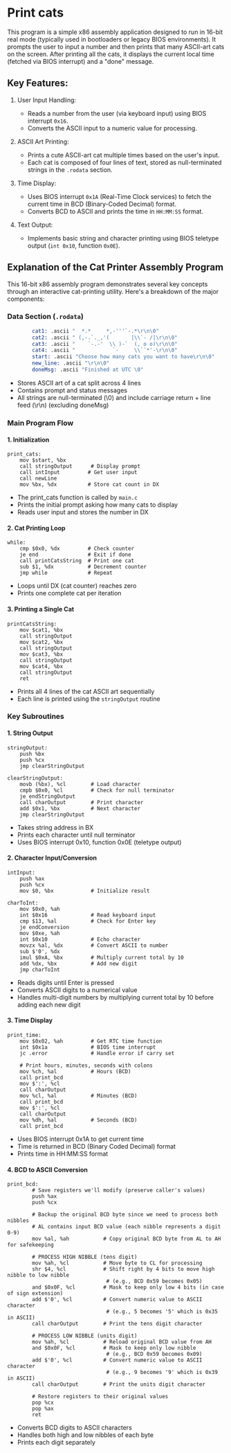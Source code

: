 # Print cats

This program is a simple x86 assembly application designed to run in 16-bit real mode (typically used in bootloaders or legacy BIOS environments). It prompts the user to input a number and then prints that many ASCII-art cats on the screen. After printing all the cats, it displays the current local time (fetched via BIOS interrupt) and a "done" message.


## Key Features:
1. User Input Handling:
    * Reads a number from the user (via keyboard input) using BIOS interrupt `0x16`.
    * Converts the ASCII input to a numeric value for processing.

2. ASCII Art Printing:

    * Prints a cute ASCII-art cat multiple times based on the user's input.
    * Each cat is composed of four lines of text, stored as null-terminated strings in the `.rodata` section.

3. Time Display:

    * Uses BIOS interrupt `0x1A` (Real-Time Clock services) to fetch the current time in BCD (Binary-Coded Decimal) format.
    * Converts BCD to ASCII and prints the time in `HH:MM:SS` format.

4. Text Output:

    * Implements basic string and character printing using BIOS teletype output (`int 0x10`, function `0x0E`).

## Explanation of the Cat Printer Assembly Program

This 16-bit x86 assembly program demonstrates several key concepts through an interactive cat-printing utility. Here's a breakdown of the major components:

### Data Section (`.rodata`)
```nasm
        cat1: .ascii "  *.*     *,-'''`-.*\r\n\0"
        cat2: .ascii " (,-.`._,'(       |\\`- /|\r\n\0"
        cat3: .ascii "    `-.-'  \\ )-`  (, o o)\r\n\0"
        cat4: .ascii "            `-     \\``*'-\r\n\0"
        start: .ascii "Choose how many cats you want to have\r\n\0"
        new_line: .ascii "\r\n\0"
        doneMsg: .ascii "Finished at UTC \0"
```
* Stores ASCII art of a cat split across 4 lines
* Contains prompt and status messages
* All strings are null-terminated (\0) and include carriage return + line feed (\r\n) (excluding doneMsg)

### Main Program Flow
#### 1. Initialization
```
print_cats:
    mov $start, %bx
    call stringOutput      # Display prompt
    call intInput         # Get user input
    call newLine
    mov %bx, %dx          # Store cat count in DX
```
* The print_cats function is called by `main.c`
* Prints the initial prompt asking how many cats to display
* Reads user input and stores the number in DX

#### 2. Cat Printing Loop
```
while:
    cmp $0x0, %dx         # Check counter
    je end                # Exit if done
    call printCatsString  # Print one cat
    sub $1, %dx           # Decrement counter
    jmp while             # Repeat
```
* Loops until DX (cat counter) reaches zero
* Prints one complete cat per iteration

#### 3. Printing a Single Cat
```
printCatsString:
    mov $cat1, %bx
    call stringOutput
    mov $cat2, %bx
    call stringOutput
    mov $cat3, %bx
    call stringOutput
    mov $cat4, %bx
    call stringOutput
    ret
```
* Prints all 4 lines of the cat ASCII art sequentially
* Each line is printed using the `stringOutput` routine

### Key Subroutines
#### 1. String Output
```
stringOutput:
    push %bx
    push %cx
    jmp clearStringOutput

clearStringOutput:
    movb (%bx), %cl        # Load character
    cmpb $0x0, %cl         # Check for null terminator
    je endStringOutput
    call charOutput        # Print character
    add $0x1, %bx          # Next character
    jmp clearStringOutput
```
* Takes string address in BX
* Prints each character until null terminator
* Uses BIOS interrupt 0x10, function 0x0E (teletype output)

#### 2. Character Input/Conversion
```
intInput:
    push %ax
    push %cx
    mov $0, %bx            # Initialize result

charToInt:
    mov $0x0, %ah
    int $0x16              # Read keyboard input
    cmp $13, %al           # Check for Enter key
    je endConversion
    mov $0xe, %ah
    int $0x10              # Echo character
    movzx %al, %dx         # Convert ASCII to number
    sub $'0', %dx
    imul $0xA, %bx         # Multiply current total by 10
    add %dx, %bx           # Add new digit
    jmp charToInt
```
* Reads digits until Enter is pressed
* Converts ASCII digits to a numerical value
* Handles multi-digit numbers by multiplying current total by 10 before adding each new digit

#### 3. Time Display
```
print_time:
    mov $0x02, %ah         # Get RTC time function
    int $0x1a              # BIOS time interrupt
    jc .error              # Handle error if carry set

    # Print hours, minutes, seconds with colons
    mov %ch, %al           # Hours (BCD)
    call print_bcd
    mov $':', %cl
    call charOutput
    mov %cl, %al           # Minutes (BCD)
    call print_bcd
    mov $':', %cl
    call charOutput
    mov %dh, %al           # Seconds (BCD)
    call print_bcd
```
* Uses BIOS interrupt 0x1A to get current time
* Time is returned in BCD (Binary Coded Decimal) format
* Prints time in HH:MM:SS format

#### 4. BCD to ASCII Conversion
```
print_bcd:
        # Save registers we'll modify (preserve caller's values)
        push %ax
        push %cx

        # Backup the original BCD byte since we need to process both nibbles
        # AL contains input BCD value (each nibble represents a digit 0-9)
        mov %al, %ah           # Copy original BCD byte from AL to AH for safekeeping

        # PROCESS HIGH NIBBLE (tens digit)
        mov %ah, %cl           # Move byte to CL for processing
        shr $4, %cl            # Shift right by 4 bits to move high nibble to low nibble
                                # (e.g., BCD 0x59 becomes 0x05)
        and $0x0F, %cl         # Mask to keep only low 4 bits (in case of sign extension)
        add $'0', %cl          # Convert numeric value to ASCII character
                                # (e.g., 5 becomes '5' which is 0x35 in ASCII)
        call charOutput        # Print the tens digit character

        # PROCESS LOW NIBBLE (units digit)
        mov %ah, %cl           # Reload original BCD value from AH
        and $0x0F, %cl         # Mask to keep only low nibble
                                # (e.g., BCD 0x59 becomes 0x09)
        add $'0', %cl          # Convert numeric value to ASCII character
                                # (e.g., 9 becomes '9' which is 0x39 in ASCII)
        call charOutput        # Print the units digit character

        # Restore registers to their original values
        pop %cx
        pop %ax
        ret
```
* Converts BCD digits to ASCII characters
* Handles both high and low nibbles of each byte
* Prints each digit separately